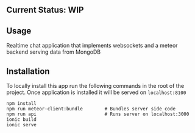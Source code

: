 ## Current Status: WIP
## Usage
Realtime chat application that implements websockets and a meteor backend serving data from MongoDB

## Installation
To locally install this app run the following commands in the root of the project. Once application is installed it will be served on `localhost:8100`

```
npm install
npm run meteor-client:bundle        # Bundles server side code
npm run api                         # Runs server on localhost:3000
ionic build
ionic serve
```
